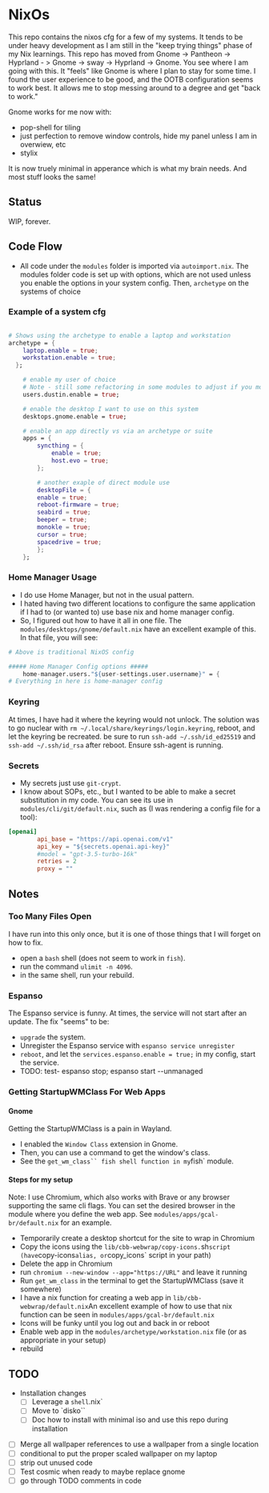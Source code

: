 # NixOs

This repo contains the nixos cfg for a few of my systems. It tends to be under heavy development as I am still in the "keep trying things" phase of my Nix learnings. This repo has moved from Gnome -> Pantheon -> Hyprland - > Gnome -> sway -> Hyprland -> Gnome. You see where I am going with this. It "feels" like Gnome is where I plan to stay for some time. I found the user experience to be good, and the OOTB configuration seems to work best. It allows me to stop messing around to a degree and get "back to work."

Gnome works for me now with:

- pop-shell for tiling
- just perfection to remove window controls, hide my panel unless I am in overwiew, etc
- stylix

It is now truely minimal in apperance which is what my brain needs. And most stuff looks the same!

## Status

WIP, forever.

## Code Flow

- All code under the `modules` folder is imported via `autoimport.nix`. The modules folder code is set up with options, which are not used unless you enable the options in your system config.
Then, `archetype` on the systems of choice

### Example of a system cfg

```nix

# Shows using the archetype to enable a laptop and workstation
archetype = {
    laptop.enable = true;
    workstation.enable = true;
  };

    # enable my user of choice
    # Note - still some refactoring in some modules to adjust if you move from a "dustin" user to an additional user or different user
    users.dustin.enable = true;

    # enable the desktop I want to use on this system
    desktops.gnome.enable = true;

    # enable an app directly vs via an archetype or suite
    apps = {
        syncthing = {
            enable = true;
            host.evo = true;
        };

        # another exaple of direct module use
        desktopFile = {
        enable = true;
        reboot-firmware = true;
        seabird = true;
        beeper = true;
        monokle = true;
        cursor = true;
        spacedrive = true;
        };
    };
```

### Home Manager Usage

- I do use Home Manager, but not in the usual pattern.
- I hated having two different locations to configure the same application if I had to (or wanted to) use base nix and home manager config.
- So, I figured out how to have it all in one file.
  The `modules/desktops/gnome/default.nix` have an excellent example of this. In that file, you will see:

```nix
# Above is traditional NixOS config

##### Home Manager Config options #####
    home-manager.users."${user-settings.user.username}" = {
# Everything in here is home-manager config
```

### Keyring

At times, I have had it where the keyring would not unlock. The solution was to go nuclear with `rm ~/.local/share/keyrings/login.keyring`, reboot, and let the keyring be recreated.
be sure to run `ssh-add ~/.ssh/id_ed25519` and `ssh-add ~/.ssh/id_rsa` after reboot. Ensure ssh-agent is running.

### Secrets

- My secrets just use `git-crypt`.
- I know about SOPs, etc., but I wanted to be able to make a secret substitution in my code.
  You can see its use in `modules/cli/git/default.nix`, such as (I was rendering a config file for a tool):

```toml
[openai]
        api_base = "https://api.openai.com/v1"
        api_key = "${secrets.openai.api-key}"
        #model = "gpt-3.5-turbo-16k"
        retries = 2
        proxy = ""
```

## Notes

### Too Many Files Open

I have run into this only once, but it is one of those things that I will forget on how to fix.

- open a `bash` shell (does not seem to work in `fish`).
- run the command `ulimit -n 4096`.
- in the same shell, run your rebuild.

### Espanso

The Espanso service is funny. At times, the service will not start after an update. The fix "seems" to be:

- `upgrade` the system.
- Unregister the Espanso service with `espanso service unregister`
- `reboot`, and let the `services.espanso.enable = true;` in my config, start the service.
- TODO: test- espanso stop; espanso start --unmanaged

### Getting StartupWMClass For Web Apps

#### Gnome

Getting the StartupWMClass is a pain in Wayland.

- I enabled the `Window Class` extension in Gnome.
- Then, you can use a command to get the window's class.
- See the `get_wm_class`` fish shell function in my`fish` module.

#### Steps for my setup

Note: I use Chromium, which also works with Brave or any browser supporting the same cli flags. You can set the desired browser in the module where you define the web app. See `modules/apps/gcal-br/default.nix` for an example.

- Temporarily create a desktop shortcut for the site to wrap in Chromium
- Copy the icons using the `lib/cbb-webwrap/copy-icons.`sh` script (have `copy-icons` alias, or `copy_icons` script in your path)
- Delete the app in Chromium
- run `chromium --new-window --app="https://URL"` and leave it running
- Run `get_wm_class` in the terminal to get the StartupWMClass (save it somewhere)
- I have a nix function for creating a web app in `lib/cbb-webwrap/default.nix`An excellent example of how to use that nix function can be seen in `modules/apps/gcal-br/default.nix`
- Icons will be funky until you log out and back in or reboot
- Enable web app in the `modules/archetype/workstation.nix` file (or as appropriate in your setup)
- rebuild

## TODO

- Installation changes
    - [ ] Leverage a `shell`.nix`
    - [ ] Move to `disko``
    - [ ] Doc how to install with minimal iso and use this repo during installation
- [ ] Merge all wallpaper references to use a wallpaper from a single location
- [ ] conditional to put the proper scaled wallpaper on my laptop
- [ ] strip out unused code
- [ ] Test cosmic when ready to maybe replace gnome
- [ ] go through TODO comments in code
